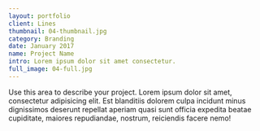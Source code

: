 ```yaml
---
layout: portfolio
client: Lines
thumbnail: 04-thumbnail.jpg
category: Branding
date: January 2017
name: Project Name
intro: Lorem ipsum dolor sit amet consectetur.
full_image: 04-full.jpg
---
```


Use this area to describe your project. Lorem ipsum dolor sit amet, consectetur adipisicing elit. Est blanditiis dolorem culpa incidunt minus dignissimos deserunt repellat aperiam quasi sunt officia expedita beatae cupiditate, maiores repudiandae, nostrum, reiciendis facere nemo!
